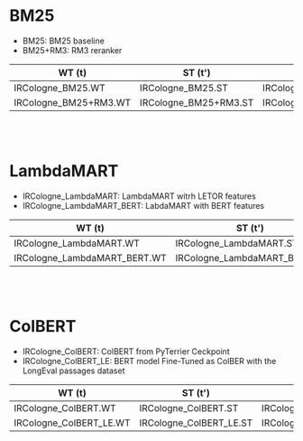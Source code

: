 # BM25
- BM25: BM25 baseline
- BM25+RM3: RM3 reranker

| WT (t)                | ST (t')               | LT (t'')              |
| --------------------- | --------------------- | --------------------- |
| IRCologne_BM25.WT     | IRCologne_BM25.ST     | IRCologne_BM25.LT     |
| IRCologne_BM25+RM3.WT | IRCologne_BM25+RM3.ST | IRCologne_BM25+RM3.LT |


 <br><br>
 


# LambdaMART
- IRCologne\_LambdaMART: LambdaMART witrh LETOR features
- IRCologne\_LambdaMART\_BERT: LabdaMART with BERT features

| WT (t)                | ST (t')               | LT (t'')              |
| --------------------- | --------------------- | --------------------- |
| IRCologne_LambdaMART.WT     | IRCologne_LambdaMART.ST     | IRCologne_LambdaMART.LT     |
| IRCologne_LambdaMART_BERT.WT | IRCologne_LambdaMART_BERT.ST | IRCologne_LambdaMART_BERT.LT |

 <br><br>


# ColBERT
- IRCologne_ColBERT: ColBERT from PyTerrier Ceckpoint
- IRCologne_ColBERT_LE: BERT model Fine-Tuned as ColBER with the LongEval passages dataset

| WT (t)                | ST (t')               | LT (t'')              |
| --------------------- | --------------------- | --------------------- |
| IRCologne_ColBERT.WT     | IRCologne_ColBERT.ST     | IRCologne_ColBERT.LT     |
| IRCologne_ColBERT_LE.WT | IRCologne_ColBERT_LE.ST | IRCologne_ColBERT_LE.LT |


